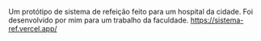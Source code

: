 Um protótipo de sistema de refeição feito para um hospital da cidade. Foi desenvolvido por mim para um trabalho da faculdade. 
https://sistema-ref.vercel.app/
